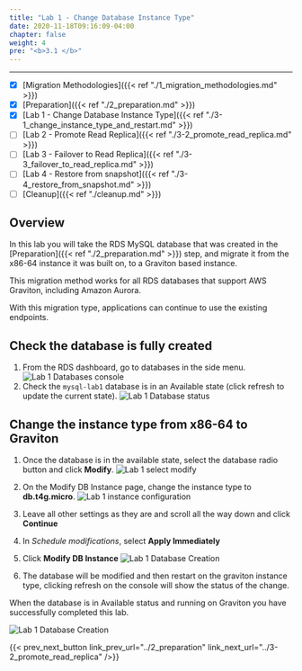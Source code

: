 ```yaml
---
title: "Lab 1 - Change Database Instance Type"
date: 2020-11-18T09:16:09-04:00
chapter: false
weight: 4
pre: "<b>3.1 </b>"
---
```

---
- [x] [Migration Methodologies]({{< ref "./1_migration_methodologies.md" >}})
- [x] [Preparation]({{< ref "./2_preparation.md" >}})
- [x] [Lab 1 - Change Database Instance Type]({{< ref "./3-1_change_instance_type_and_restart.md" >}})
- [ ] [Lab 2 - Promote Read Replica]({{< ref "./3-2_promote_read_replica.md" >}})
- [ ] [Lab 3 - Failover to Read Replica]({{< ref "./3-3_failover_to_read_replica.md" >}})
- [ ] [Lab 4 - Restore from snapshot]({{< ref "./3-4_restore_from_snapshot.md" >}})
- [ ] [Cleanup]({{< ref "./cleanup.md" >}})

## Overview

In this lab you will take the RDS MySQL database that was created in the [Preparation]({{< ref "./2_preparation.md" >}}) step, and migrate it from the x86-64 instance it was built on, to a Graviton based instance.

This migration method works for all RDS databases that support AWS Graviton, including Amazon Aurora.

With this migration type, applications can continue to use the existing endpoints.

## Check the database is fully created

1. From the RDS dashboard, go to databases in the side menu.
![Lab 1 Databases console](/Sustainability/100_migrate_rds_to_graviton/lab-1/lab-1_databases.png)
2. Check the `mysql-lab1` database is in an Available state (click refresh to update the current state).
![Lab 1 Database status](/Sustainability/100_migrate_rds_to_graviton/lab-1/lab-1_database_status.png)

## Change the instance type from x86-64 to Graviton

1. Once the database is in the available state, select the database radio button and click **Modify**.
![Lab 1 select modify](/Sustainability/100_migrate_rds_to_graviton/lab-1/lab-1_select-modify.png)
2. On the Modify DB Instance page, change the instance type to **db.t4g.micro**.
![Lab 1 instance configuration](/Sustainability/100_migrate_rds_to_graviton/lab-1/lab-1_instance-configuration.png)
3. Leave all other settings as they are and scroll all the way down and click **Continue**
4. In *Schedule modifications*, select **Apply Immediately**
5. Click **Modify DB Instance**
![Lab 1 Database Creation](/Sustainability/100_migrate_rds_to_graviton/lab-1/lab-1_modify_instance.png)

6. The database will be modified and then restart on the graviton instance type, clicking refresh on the console will show the status of the change.



When the database is in Available status and running on Graviton you have successfully completed this lab.

![Lab 1 Database Creation](/Sustainability/100_migrate_rds_to_graviton/lab-1/lab-1_final_status.png)

{{< prev_next_button link_prev_url="../2_preparation" link_next_url="../3-2_promote_read_replica" />}}
